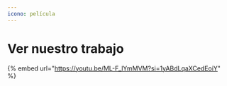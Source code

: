 ```yaml
---
icono: película
---
```


# Ver nuestro trabajo

{% embed url="https://youtu.be/ML-F_lYmMVM?si=1yABdLqaXCedEoiY" %}
